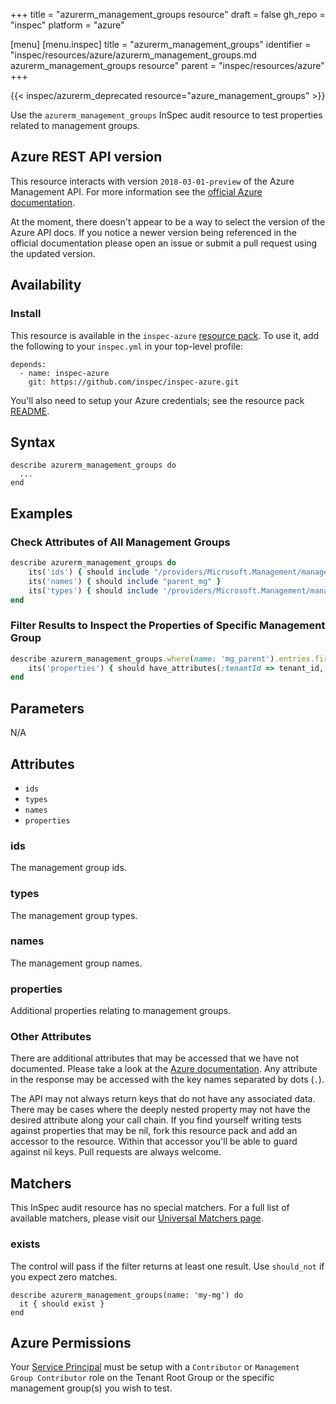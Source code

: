 +++
title = "azurerm_management_groups resource"
draft = false
gh_repo = "inspec"
platform = "azure"

[menu]
  [menu.inspec]
    title = "azurerm_management_groups"
    identifier = "inspec/resources/azure/azurerm_management_groups.md azurerm_management_groups resource"
    parent = "inspec/resources/azure"
+++

{{< inspec/azurerm_deprecated resource="azure_management_groups" >}}

Use the `azurerm_management_groups` InSpec audit resource to test properties related to
management groups.

## Azure REST API version

This resource interacts with version `2018-03-01-preview` of the Azure
Management API. For more information see the [official Azure documentation](https://docs.microsoft.com/en-us/java/api/com.azure.resourcemanager.loganalytics.models.managementgroups.list?view=azure-java-preview).

At the moment, there doesn't appear to be a way to select the version of the
Azure API docs. If you notice a newer version being referenced in the official
documentation please open an issue or submit a pull request using the updated
version.

## Availability

### Install

This resource is available in the `inspec-azure` [resource
pack](/inspec/glossary/#resource-pack). To use it,
add the following to your `inspec.yml` in your top-level profile:

    depends:
      - name: inspec-azure
        git: https://github.com/inspec/inspec-azure.git

You'll also need to setup your Azure credentials; see the resource pack
[README](https://github.com/inspec/inspec-azure#inspec-for-azure).

## Syntax

    describe azurerm_management_groups do
      ...
    end

## Examples

### Check Attributes of All Management Groups

```ruby
describe azurerm_management_groups do
    its('ids') { should include "/providers/Microsoft.Management/managementGroups/mg_id" }
    its('names') { should include "parent_mg" }
    its('types') { should include '/providers/Microsoft.Management/managementGroups' }
end
```

### Filter Results to Inspect the Properties of Specific Management Group

```ruby
describe azurerm_management_groups.where(name: 'mg_parent').entries.first do
    its('properties') { should have_attributes(:tenantId => tenant_id, :displayName => parent_dn)}
end
```

## Parameters

N/A

## Attributes

- `ids`
- `types`
- `names`
- `properties`

### ids

The management group ids.

### types

The management group types.

### names

The management group names.

### properties

Additional properties relating to management groups.

### Other Attributes

There are additional attributes that may be accessed that we have not
documented. Please take a look at the [Azure documentation](#azure-rest-api-version).
Any attribute in the response may be accessed with the key names separated by
dots (`.`).

The API may not always return keys that do not have any associated data. There
may be cases where the deeply nested property may not have the desired
attribute along your call chain. If you find yourself writing tests against
properties that may be nil, fork this resource pack and add an accessor to the
resource. Within that accessor you'll be able to guard against nil keys. Pull
requests are always welcome.

## Matchers

This InSpec audit resource has no special matchers. For a full list of
available matchers, please visit our [Universal Matchers
page](/inspec/matchers/).

### exists

The control will pass if the filter returns at least one result. Use
`should_not` if you expect zero matches.

    describe azurerm_management_groups(name: 'my-mg') do
      it { should exist }
    end

## Azure Permissions

Your [Service
Principal](https://docs.microsoft.com/en-us/azure/azure-resource-manager/resource-group-create-service-principal-portal)
must be setup with a `Contributor` or `Management Group Contributor` role on the
Tenant Root Group or the specific management group(s) you wish to test.
